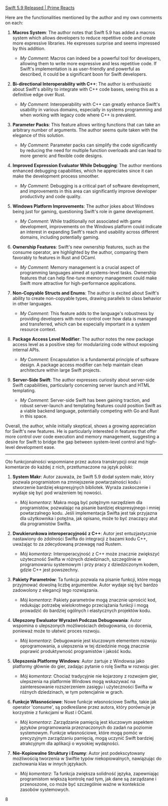 
[Swift 5.9 Released | Prime Reacts](https://www.youtube.com/watch?v=INlFDr5ujL8)

Here are the functionalities mentioned by the author and my own comments on each:

1. **Macros System**: The author notes that Swift 5.9 has added a macros system which allows developers to reduce repetitive code and create more expressive libraries. He expresses surprise and seems impressed by this addition.
    
    - _My Comment_: Macros can indeed be a powerful tool for developers, allowing them to write more expressive and less repetitive code. If Swift's implementation is as user-friendly and powerful as described, it could be a significant boon for Swift developers.
2. **Bi-directional Interoperability with C++**: The author is enthusiastic about Swift's ability to integrate with C++ code bases, seeing this as a definitive edge over Rust.
    
    - _My Comment_: Interoperability with C++ can greatly enhance Swift's usability in various domains, especially in systems programming and when working with legacy code where C++ is prevalent.
3. **Parameter Packs**: This feature allows writing functions that can take an arbitrary number of arguments. The author seems quite taken with the elegance of this solution.
    
    - _My Comment_: Parameter packs can simplify the code significantly by reducing the need for multiple function overloads and can lead to more generic and flexible code designs.
4. **Improved Expression Evaluator While Debugging**: The author mentions enhanced debugging capabilities, which he appreciates since it can make the development process smoother.
    
    - _My Comment_: Debugging is a critical part of software development, and improvements in this area can significantly improve developer productivity and code quality.
5. **Windows Platform Improvements**: The author jokes about Windows being just for gaming, questioning Swift's role in game development.
    
    - _My Comment_: While traditionally not associated with game development, improvements on the Windows platform could indicate an interest in expanding Swift's reach and usability across different domains, including potentially gaming.
6. **Ownership Features**: Swift's new ownership features, such as the consume operator, are highlighted by the author, comparing them favorably to features in Rust and OCaml.
    
    - _My Comment_: Memory management is a crucial aspect of programming languages aimed at systems-level tasks. Ownership features that can help fine-tune memory management could make Swift more attractive for high-performance applications.
7. **Non-Copyable Structs and Enums**: The author is excited about Swift's ability to create non-copyable types, drawing parallels to class behavior in other languages.
    
    - _My Comment_: This feature adds to the language's robustness by providing developers with more control over how data is managed and transferred, which can be especially important in a system resource context.
8. **Package Access Level Modifier**: The author notes the new package access level as a positive step for modularizing code without exposing internal APIs.
    
    - _My Comment_: Encapsulation is a fundamental principle of software design. A package access modifier can help maintain clean architecture within large Swift projects.
9. **Server-Side Swift**: The author expresses curiosity about server-side Swift capabilities, particularly concerning server launch and HTML templating.
    
    - _My Comment_: Server-side Swift has been gaining traction, and robust server-launch and templating features could position Swift as a viable backend language, potentially competing with Go and Rust in this space.

Overall, the author, while initially skeptical, shows a growing appreciation for Swift's new features. He is particularly interested in features that offer more control over code execution and memory management, suggesting a desire for Swift to bridge the gap between system-level control and high-level development ease.


----

Oto funkcjonalności wspomniane przez autora transkrypcji oraz moje komentarze do każdej z nich, przetłumaczone na język polski:

1. **System Makr**: Autor zauważa, że Swift 5.9 dodał system makr, który pozwala programistom na zmniejszenie powtarzalności kodu i stworzenie bardziej ekspresyjnych bibliotek. Wyraża zaskoczenie i wydaje się być pod wrażeniem tej nowości.
   - *Mój komentarz*: Makra mogą być potężnym narzędziem dla programistów, pozwalając na pisanie bardziej ekspresyjnego i mniej powtarzalnego kodu. Jeśli implementacja Swifta jest tak przyjazna dla użytkownika i potężna, jak opisano, może to być znaczący atut dla programistów Swifta.

2. **Dwukierunkowa interoperacyjność z C++**: Autor jest entuzjastycznie nastawiony do zdolności Swifta do integracji z bazami kodu C++, uważając to za zdecydowaną przewagę nad Rustem.
   - *Mój komentarz*: Interoperacyjność z C++ może znacznie zwiększyć użyteczność Swifta w różnych dziedzinach, szczególnie w programowaniu systemowym i przy pracy z dziedziczonym kodem, gdzie C++ jest powszechny.

3. **Pakiety Parametrów**: Ta funkcja pozwala na pisanie funkcji, które mogą przyjmować dowolną liczbę argumentów. Autor wydaje się być bardzo zadowolony z elegancji tego rozwiązania.
   - *Mój komentarz*: Pakiety parametrów mogą znacznie uprościć kod, redukując potrzebę wielokrotnego przeciążania funkcji i mogą prowadzić do bardziej ogólnych i elastycznych projektów kodu.

4. **Ulepszony Ewaluator Wyrażeń Podczas Debugowania**: Autor wspomina o ulepszonych możliwościach debugowania, co docenia, ponieważ może to ułatwić proces rozwoju.
   - *Mój komentarz*: Debugowanie jest kluczowym elementem rozwoju oprogramowania, a ulepszenia w tej dziedzinie mogą znacznie poprawić produktywność programistów i jakość kodu.

5. **Ulepszenia Platformy Windows**: Autor żartuje z Windowsa jako platformy głównie do gier, zadając pytanie o rolę Swifta w rozwoju gier.
   - *Mój komentarz*: Chociaż tradycyjnie nie kojarzony z rozwojem gier, ulepszenia na platformie Windows mogą wskazywać na zainteresowanie rozszerzeniem zasięgu i użyteczności Swifta w różnych dziedzinach, w tym potencjalnie w grach.

6. **Funkcje Własnościowe**: Nowe funkcje własnościowe Swifta, takie jak operator 'consume', są podkreślane przez autora, który porównuje je korzystnie z funkcjami w Rust i OCaml.
   - *Mój komentarz*: Zarządzanie pamięcią jest kluczowym aspektem języków programowania przeznaczonych do zadań na poziomie systemowym. Funkcje własnościowe, które mogą pomóc w precyzyjnym zarządzaniu pamięcią, mogą uczynić Swift bardziej atrakcyjnym dla aplikacji o wysokiej wydajności.

7. **Nie-Kopiowalne Struktury i Enumy**: Autor jest podekscytowany możliwością tworzenia w Swiftie typów niekopiowalnych, nawiązując do zachowania klas w innych językach.
   - *Mój komentarz*: Ta funkcja zwiększa solidność języka, zapewniając programistom większą kontrolę nad tym, jak dane są zarządzane i przenoszone, co może być szczególnie ważne w kontekście zasobów systemowych.

8